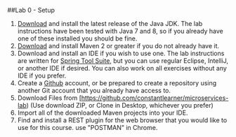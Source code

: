 ##Lab 0 - Setup

1. [Download](http://www.oracle.com/technetwork/java/javase/downloads/jdk8-downloads-2133151.html) and install the latest release of the Java JDK.  The lab instructions have been tested with Java 7 and 8, so if you already have one of these installed you should be fine.
2. [Download](https://maven.apache.org/download.cgi) and install Maven 2 or greater if you do not already have it.
3. Download and install an IDE if you wish to use one.  The lab instructions are written for [Spring Tool Suite](https://spring.io/tools/sts/all), but you can use regular Eclipse, IntelliJ, or another IDE if desired.  You can also work on all exercises without any IDE if you prefer.
4. Create a [Github](https://github.com) account, or be prepared to create a repository using another Git account that you already have access to.
5. Download Files from [https://github.com/constantlearner/microservices-lab) (Use download ZIP, or Clone in Desktop, whichever you prefer)
6. Import all of the downloaded Maven projects into your IDE.
7.  Find and install a REST plugin for the web browser that you would like to use for this course.  use "POSTMAN" in Chrome.


